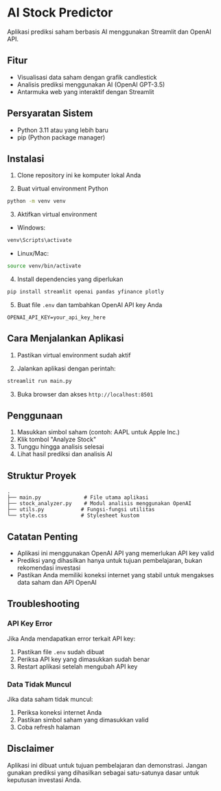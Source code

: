 # AI Stock Predictor

Aplikasi prediksi saham berbasis AI menggunakan Streamlit dan OpenAI API.

## Fitur
- Visualisasi data saham dengan grafik candlestick
- Analisis prediksi menggunakan AI (OpenAI GPT-3.5)
- Antarmuka web yang interaktif dengan Streamlit

## Persyaratan Sistem
- Python 3.11 atau yang lebih baru
- pip (Python package manager)

## Instalasi

1. Clone repository ini ke komputer lokal Anda

2. Buat virtual environment Python
```bash
python -m venv venv
```

3. Aktifkan virtual environment
- Windows:
```bash
venv\Scripts\activate
```
- Linux/Mac:
```bash
source venv/bin/activate
```

4. Install dependencies yang diperlukan
```bash
pip install streamlit openai pandas yfinance plotly
```

5. Buat file `.env` dan tambahkan OpenAI API key Anda
```
OPENAI_API_KEY=your_api_key_here
```

## Cara Menjalankan Aplikasi

1. Pastikan virtual environment sudah aktif

2. Jalankan aplikasi dengan perintah:
```bash
streamlit run main.py
```

3. Buka browser dan akses `http://localhost:8501`

## Penggunaan
1. Masukkan simbol saham (contoh: AAPL untuk Apple Inc.)
2. Klik tombol "Analyze Stock"
3. Tunggu hingga analisis selesai
4. Lihat hasil prediksi dan analisis AI

## Struktur Proyek
```
.
├── main.py              # File utama aplikasi
├── stock_analyzer.py    # Modul analisis menggunakan OpenAI
├── utils.py            # Fungsi-fungsi utilitas
└── style.css           # Stylesheet kustom
```

## Catatan Penting
- Aplikasi ini menggunakan OpenAI API yang memerlukan API key valid
- Prediksi yang dihasilkan hanya untuk tujuan pembelajaran, bukan rekomendasi investasi
- Pastikan Anda memiliki koneksi internet yang stabil untuk mengakses data saham dan API OpenAI

## Troubleshooting

### API Key Error
Jika Anda mendapatkan error terkait API key:
1. Pastikan file `.env` sudah dibuat
2. Periksa API key yang dimasukkan sudah benar
3. Restart aplikasi setelah mengubah API key

### Data Tidak Muncul
Jika data saham tidak muncul:
1. Periksa koneksi internet Anda
2. Pastikan simbol saham yang dimasukkan valid
3. Coba refresh halaman

## Disclaimer
Aplikasi ini dibuat untuk tujuan pembelajaran dan demonstrasi. Jangan gunakan prediksi yang dihasilkan sebagai satu-satunya dasar untuk keputusan investasi Anda.
